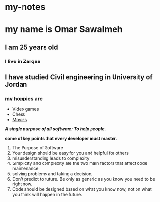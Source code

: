 # my-notes
# my name is Omar Sawalmeh
## I am 25 years old
### I live in Zarqaa
## I have studied Civil engineering in University of Jordan
### my hoppies are
- Video games
- Chess
- [Movies](https://www.netflix.com/jo/browse/genre/34399)

***A single purpose of all software: To help people.***

**some of key points that every developer must master.**
1. The Purpose of Software
2. Your design should be easy for you and helpful for others
3. misunderstanding leads to complexity
4. Simplicity and complexity are the two main factors that affect code maintenance
5. solving problems and taking a decision.
6. Don't predict to future. Be only as generic as you know you need to be right now.
7. Code should be designed based on what you know now, not on what you think will happen in the future.
